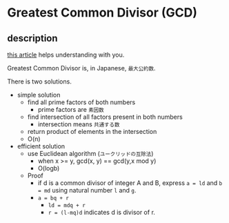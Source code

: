 # Greatest Common Divisor (GCD)

## description

[this article](https://www.geeksforgeeks.org/c-program-find-gcd-hcf-two-numbers/) helps understanding with you.

Greatest Common Divisor is, in Japanese, `最大公約数`.

There is two solutions.

- simple solution
  - find all prime factors of both numbers
    - prime factors are `素因数`
  - find intersection of all factors present in both numbers
    - intersection means `共通する数`
  - return product of elements in the intersection
  - O(n)
- efficient solution
  - use Euclidean algorithm (`ユークリッドの互除法`)
    - when x >= y, gcd(x, y) == gcd(y,x mod y)
    - O(logb)
  - Proof
    - if d is a common divisor of integer A and B, express `a = ld` and `b = md` using natural number `l` and `g`.
    - `a = bq + r`
      - `ld = mdq + r`
      - `r = (l-mq)d` indicates d is divisor of r.

